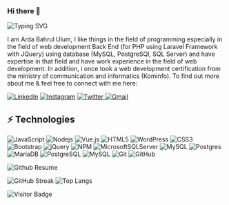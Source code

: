 ### Hi there 👋 
![Typing SVG](https://readme-typing-svg.demolab.com?font=Fira+Code&weight=100&size=15&duration=2500&pause=1000&color=FF8787&vCenter=true&width=435&lines=I'm+a+Web+Developer;I'm+a+Back+End+Developer;)

I am Arda Bahrul Ulum, I like things in the field of programming especially in the field of web development Back End (for PHP using Laravel Framework with JQuery) using database (MySQL, PostgreSQl, SQL Server) and have expertise in that field and have work experience in the field of web development. In addition, i once took a web development certification from the ministry of communication and informatics (Kominfo). To find out more about me & feel free to connect with me here:

[![LinkedIn](https://img.shields.io/badge/linkedin-%230077B5.svg?style=flat&logo=linkedin&logoColor=white)](https://id.linkedin.com/in/ardabahrululum)
[![Instagram](https://img.shields.io/badge/Instagram-%23E4405F.svg?style=flat&logo=Instagram&logoColor=white)](https://www.instagram.com/ardabhrl_)
[![Twitter](https://img.shields.io/badge/Twitter-%231DA1F2.svg?style=flat&logo=Twitter&logoColor=white)
](https://twitter.com/ardabhrl_)
[![Gmail](https://img.shields.io/badge/Gmail-D14836?style=flat&logo=gmail&logoColor=white)](mailto:arda.ulum27@gmail.com)


## ⚡ Technologies

![JavaScript](https://img.shields.io/badge/-JavaScript-black?style=flat&logo=javascript)
![Nodejs](https://img.shields.io/badge/-Nodejs-black?style=flat&logo=Node.js)
![Vue.js](https://img.shields.io/badge/vuejs-%2335495e.svg?style=flat&logo=vuedotjs&logoColor=%234FC08D)
![HTML5](https://img.shields.io/badge/-HTML5-E34F26?style=flat&logo=html5&logoColor=white)
![WordPress](https://img.shields.io/badge/WordPress-%23117AC9.svg?style=flat&logo=WordPress&logoColor=white)
![CSS3](https://img.shields.io/badge/-CSS3-1572B6?style=flat&logo=css3)
![Bootstrap](https://img.shields.io/badge/-Bootstrap-563D7C?style=flat&logo=bootstrap)
![jQuery](https://img.shields.io/badge/jquery-%230769AD.svg?style=flat&logo=jquery&logoColor=white)
![NPM](https://img.shields.io/badge/NPM-%23CB3837.svg?style=flat&logo=npm&logoColor=white)
![MicrosoftSQLServer](https://img.shields.io/badge/Microsoft%20SQL%20Server-CC2927?style=flat&logo=microsoft%20sql%20server&logoColor=white)
![MySQL](https://img.shields.io/badge/mysql-%2300f.svg?style=flat&logo=mysql&logoColor=white)
![Postgres](https://img.shields.io/badge/postgres-%23316192.svg?style=flat&logo=postgresql&logoColor=white)
![MariaDB](https://img.shields.io/badge/MariaDB-003545?style=flat&logo=mariadb&logoColor=white)
![PostgreSQL](https://img.shields.io/badge/-PostgreSQL-336791?style=flat&logo=postgresql)
![MySQL](https://img.shields.io/badge/-MySQL-black?style=flat&logo=mysql)
![Git](https://img.shields.io/badge/-Git-black?style=flat&logo=git)
![GitHub](https://img.shields.io/badge/-GitHub-181717?style=flat&logo=github)

![Github Resume](http://github-profile-summary-cards.vercel.app/api/cards/profile-details?username=arda-bahrul-ulum&theme=vue)

![GitHub Streak](https://streak-stats.demolab.com/?user=arda-bahrul-ulum)
![Top Langs](https://github-readme-stats.vercel.app/api/top-langs/?username=arda-bahrul-ulum&langs_count=8&layout=compact)


![Visitor Badge](https://visitor-badge.laobi.icu/badge?page_id=arda-bahrul-ulum)
